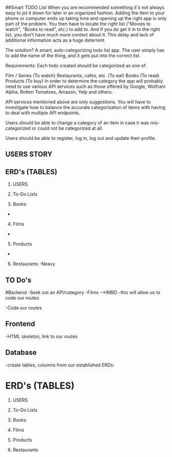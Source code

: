 
##Smart TODO List
When you are recommended something it's not always easy to jot it down for later in an organized fashion. Adding the item to your phone or computer ends up taking time and opening up the right app is only part of the problem. You then have to locate the right list ("Movies to watch", "Books to read", etc.) to add to. And if you do get it in to the right list, you don't have much more context about it. This delay and lack of additional information acts as a huge deterrent.

The solution? A smart, auto-categorizing todo list app. The user simply has to add the name of the thing, and it gets put into the correct list.

Requirements:
Each todo created should be categorized as one of:

Film / Series (To watch)
Restaurants, cafes, etc. (To eat)
Books (To read)
Products (To buy)
In order to determine the category the app will probably need to use various API services such as those offered by Google, Wolfram Alpha, Rotten Tomatoes, Amazon, Yelp and others.

API services mentioned above are only suggestions. You will have to investigate how to balance the accurate categorization of items with having to deal with multiple API endpoints.

Users should be able to change a category of an item in case it was mis-categorized or could not be categorized at all.

Users should be able to register, log in, log out and update their profile.


## USERS STORY

## ERD's (TABLES)
1. USERS

2. To-Do Lists

3. Books
-

4. Films
-

5. Products
-

6. Restaurants
-Neavy

## TO Do's
#Backend
-Seek out an API/category
-Films -->IMBD
  -this will allow us to code our routes

-Code our routes

## Frontend
-HTML skeleton, link to our routes

## Database
-create tables, columns from our established ERDs:
# ERD's (TABLES)
1. USERS

2. To-Do Lists

3. Books

4. Films

5. Products

6. Restaurants


